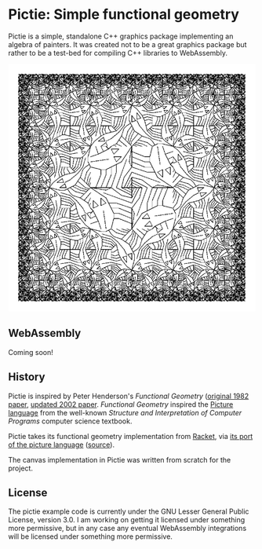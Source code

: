 # Pictie: Simple functional geometry

Pictie is a simple, standalone C++ graphics package implementing an
algebra of painters.  It was created not to be a great graphics package
but rather to be a test-bed for compiling C++ libraries to WebAssembly.

![Square Limit](https://raw.githubusercontent.com/wingo/pictie/master/tests/test-escher.png)

## WebAssembly

Coming soon!

## History

Pictie is inspired by Peter Henderson's *Functional Geometry* ([original
1982 paper](http://pmh-systems.co.uk/phAcademic/papers/funcgeo.pdf),
[updated 2002 paper](https://eprints.soton.ac.uk/257577/1/funcgeo2.pdf).
*Functional Geometry* inspired the [Picture
language](https://sarabander.github.io/sicp/html/2_002e2.xhtml#g_t2_002e2_002e4)
from the well-known *Structure and Interpretation of Computer Programs*
computer science textbook.

Pictie takes its functional geometry implementation from
[Racket](https://racket-lang.org/), via [its port of the picture
language](https://docs.racket-lang.org/sicp-manual/SICP_Picture_Language.html)
([source](https://github.com/sicp-lang/sicp/blob/master/sicp-pict/main.rkt)).

The canvas implementation in Pictie was written from scratch for the project.

## License

The pictie example code is currently under the GNU Lesser General Public
License, version 3.0.  I am working on getting it licensed under
something more permissive, but in any case any eventual WebAssembly
integrations will be licensed under something more permissive.
